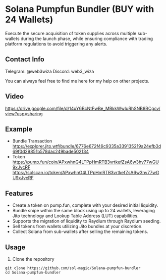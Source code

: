 # Solana Pumpfun Bundler (BUY with 24 Wallets)
Execute the secure acquisition of token supplies across multiple sub-wallets during the launch phase, while ensuring compliance with trading platform regulations to avoid triggering any alerts.

## Contact Info

Telegram: @web3wiza
Discord: web3_wiza

You can always feel free to find me here for my help on other projects.

## Video
https://drive.google.com/file/d/14uY6BcNtFwBe_MBkkWwIuRhSNB8BCgcy/view?usp=sharing

## Example
- Bundle Transaction
https://explorer.jito.wtf/bundle/6776e672f49c9335a339135219a24efb3d69f0d29851b578dac249bade502134
- Token
https://pump.fun/coin/APxwhnG4LTPpHmRTB3vrtkefZsA6w3hv77wGU9xJvcRF
https://solscan.io/token/APxwhnG4LTPpHmRTB3vrtkefZsA6w3hv77wGU9xJvcRF

## Features
- Create a token on pump.fun, complete with your desired initial liquidity.
- Bundle snipe within the same block using up to 24 wallets, leveraging Jito technology and Lookup Table Address (LUT) capabilities.
- Supports the migration of liquidity to Raydium through Raydium seeding.
- Sell tokens from wallets utilizing Jito bundles at your discretion.
- Collect Solana from sub-wallets after selling the remaining tokens.

## Usage
1. Clone the repository
```
git clone https://github.com/sol-magic/Solana-pumpfun-bundler
cd Solana-pumpfun-bundler
```
